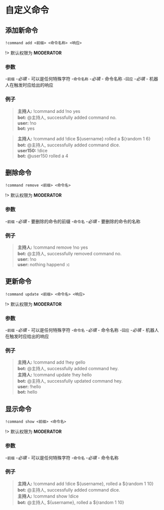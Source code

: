 # 自定义命令

## 添加新命令

`!command add <前缀> <命令名称> <响应>`

!> 默认权限为 **MODERATOR**

### 参数

-`前缀`
  -*必填* - 可以是任何特殊字符
-`命令名称`
  -*必填* - 命令名称
-`回应`
  -*必填* - 机器人在触发时应给出的响应


### 例子

<blockquote>
  <strong>主持人:</strong> !command add !no yes<br>
  <strong>bot:</strong> @主持人, successfully added command no.<br>
  <strong>user:</strong> !no<br>
  <strong>bot:</strong> yes
</blockquote>


<blockquote>
  <strong>主持人:</strong> !command add !dice ${username} rolled a ${random 1 6}<br>
  <strong>bot:</strong> @主持人, successfully added command dice.<br>
  <strong>user150:</strong> !dice<br>
  <strong>bot:</strong> @user150 rolled a 4
</blockquote>

## 删除命令

`!command remove <前缀> <命令名>`

!> 默认权限为 **MODERATOR**

### 参数

-`前缀`
  -*必填* - 要删除的命令的前缀
-`命令名`
  -*必填* - 要删除的命令的名称


### 例子

<blockquote>
  <strong>主持人:</strong> !command remove !no yes<br>
  <strong>bot:</strong> @主持人, successfully removed command no.<br>
  <strong>user:</strong> !no<br>
  <strong>user:</strong> nothing happend :c<br>
</blockquote>

## 更新命令

`!command update <前缀> <命令名> <响应>`

!> 默认权限为 **MODERATOR**

### 参数

-`前缀`
  -*必填* - 可以是任何特殊字符
-`命令名`
  -*必填* - 命令名称
-`回应`
  -*必填* - 机器人在触发时应给出的响应


### 例子

<blockquote>
  <strong>主持人:</strong> !command add !hey gello<br>
  <strong>bot:</strong> @主持人, successfully added command hey.<br>
  <strong>主持人:</strong> !command update !hey hello<br>
  <strong>bot:</strong> @主持人, successfully updated command hey.<br>
  <strong>user:</strong> !hello<br>
  <strong>bot:</strong> hello<br>
</blockquote>


## 显示命令
 
`!command show <前缀> <命令名>`

!> 默认权限为 **MODERATOR**

### 参数

-`前缀`
  -*必填* - 可以是任何特殊字符
-`命令名`
  -*必填* - 命令名称


### 例子

<blockquote>
  <strong>主持人:</strong> !command add !dice ${username}, rolled a ${random 1 10}<br>
  <strong>bot:</strong> @主持人, successfully added command dice.<br>
  <strong>主持人:</strong> !command show !dice<br>
  <strong>bot:</strong> @主持人, ${username}, rolled a ${random 1 10}<br>
</blockquote>